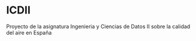 # ICDII
Proyecto de la asignatura Ingenieria y Ciencias de Datos II sobre la calidad del aire en España
